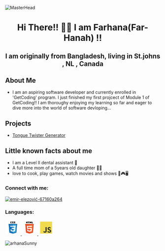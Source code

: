 ![MasterHead](https://github.com/FarhanaSunny/FarhanaSunny/blob/main/git%20photo1png%203.png)
<h1 align="center">Hi There!! 🖐🏼 I am Farhana(Far-Hanah) !!</h1>
<h2 align="center">I am originally from Bangladesh, living in St.johns , NL , Canada</h2>

## About Me 

- I am an aspiring software developer and currently enrolled in 'GetCoding' program. I just finished my first projcect of Module 1 of GetCoding!! I am thoroughy enjoying my learning so far and eager to dive more into the world of software devloping...

## Projects

- [Tongue Twister Generator](https://farhanasunny.github.io/Tongue-Twisters-Generator/)

## Little known facts about me

- I am a Level II dental assistant 👚
- A full time mom of a 5years old daughter 👩‍👧
- love to cook, play games, watch movies and shows 🥗🎮🖥️

<h3 align="left">Connect with me:</h3>
<p align="left" >
  <a href="https://www.linkedin.com/in/farhana-ferdousi-4bbb882b1/ target="blank"><img align="center" src="https://raw.githubusercontent.com/rahuldkjain/github-profile-readme-generator/master/src/images/icons/Social/linked-in-alt.svg" alt="emir-elezović-67160a264" height="30" width="40" /></a>
</p>

<h3 align="left">Languages:</h3>
<p align="left">
  <a href="https://www.w3schools.com/css/" target="_blank" rel="noreferrer"> 
    <img src="https://raw.githubusercontent.com/devicons/devicon/master/icons/css3/css3-original-wordmark.svg" alt="css3" width="40" height="40" style="padding: 5px;" /> 
  </a> 

  <a href="https://www.w3.org/html/" target="_blank" rel="noreferrer"> 
    <img src="https://raw.githubusercontent.com/devicons/devicon/master/icons/html5/html5-original-wordmark.svg" alt="html5" width="40" height="40" style="padding: 5px;" /> 
  </a> 

  <a href="https://developer.mozilla.org/en-US/docs/Web/JavaScript" target="_blank" rel="noreferrer"> 
    <img src="https://raw.githubusercontent.com/devicons/devicon/master/icons/javascript/javascript-original.svg" alt="javascript" width="40" height="40" style="padding: 5px;" /> 
  </a> 
  <p>
<img src="https://github-readme-stats.vercel.app/api/top-langs/?username=FarhanaSunny&show_icons=true&locale=en&layout=compact" alt="arhanaSunny"/>
  </p>
